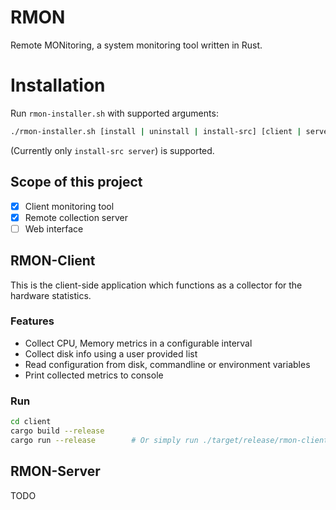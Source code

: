 # RMON

Remote MONitoring, a system monitoring tool written in Rust.

# Installation

Run `rmon-installer.sh` with supported arguments:

```bash
./rmon-installer.sh [install | uninstall | install-src] [client | server]
```

(Currently only `install-src server`) is supported.

## Scope of this project

- [x] Client monitoring tool
- [x] Remote collection server
- [ ] Web interface

## RMON-Client

This is the client-side application which functions as a collector for the hardware statistics.

### Features

- Collect CPU, Memory metrics in a configurable interval
- Collect disk info using a user provided list
- Read configuration from disk, commandline or environment variables
- Print collected metrics to console

### Run
```bash
cd client
cargo build --release
cargo run --release        # Or simply run ./target/release/rmon-client
```

## RMON-Server

TODO
